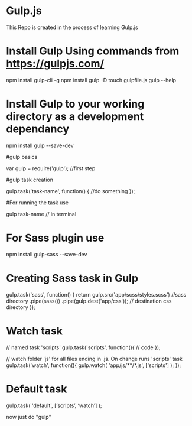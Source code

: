 # Gulp.js
This Repo is created in the process of learning Gulp.js

# Install Gulp Using commands from https://gulpjs.com/

npm install gulp-cli -g
npm install gulp -D
touch gulpfile.js
gulp --help

# Install Gulp to your working directory as a development dependancy

npm install gulp --save-dev

#gulp basics

var gulp = require('gulp');  //first step

#gulp task creation

gulp.task('task-name', function() {
    //do something
});

#For running the task use 

gulp task-name // in terminal

# For Sass plugin use 

npm install gulp-sass --save-dev

# Creating Sass task in Gulp

gulp.task('sass', function() {
    return gulp.src('app/scss/styles.scss') //sass directory
            .pipe(sass())
            .pipe(gulp.dest('app/css')); // destination css directory
});

# Watch task

// named task 'scripts'
gulp.task('scripts', function(){
     // code 
}); 
 
// watch folder 'js' for all files ending in .js.  On change runs 'scripts' task
gulp.task('watch', function(){
     gulp.watch( 'app/js/**/*.js', ['scripts'] ); 
});

# Default task

gulp.task( 'default', [‘scripts’, ‘watch’] );

now just do "gulp"
